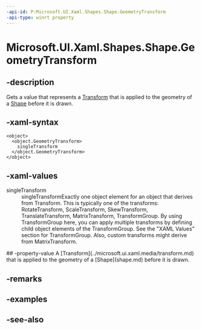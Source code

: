 ```yaml
---
-api-id: P:Microsoft.UI.Xaml.Shapes.Shape.GeometryTransform
-api-type: winrt property
---
```


<!-- Property syntax
public Windows.UI.Xaml.Media.Transform GeometryTransform { get; }
-->

# Microsoft.UI.Xaml.Shapes.Shape.GeometryTransform

## -description
Gets a value that represents a [Transform](../microsoft.ui.xaml.media/transform.md) that is applied to the geometry of a [Shape](shape.md) before it is drawn.

## -xaml-syntax
```xaml
<object>
  <object.GeometryTransform>
    singleTransform
  </object.GeometryTransform>
</object>
```


## -xaml-values
<dl><dt>singleTransform</dt><dd>singleTransformExactly one object element for an object that derives from Transform. This is typically one of the transforms: RotateTransform, ScaleTransform, SkewTransform, TranslateTransform, MatrixTransform, TransformGroup. By using TransformGroup here, you can apply multiple transforms by defining child object elements of the TransformGroup. See the "XAML Values" section for TransformGroup. Also, custom transforms might derive from MatrixTransform.</dd>
</dl>
## -property-value
A [Transform](../microsoft.ui.xaml.media/transform.md) that is applied to the geometry of a [Shape](shape.md) before it is drawn.

## -remarks

## -examples

## -see-also
